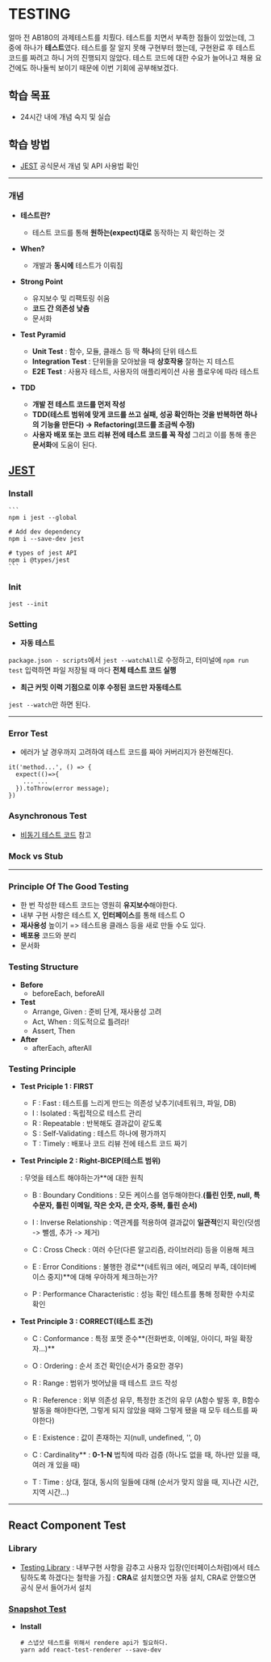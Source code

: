 # TESTING

얼마 전 AB180의 과제테스트를 치뤘다.
테스트를 치면서 부족한 점들이 있었는데, 그 중에 하나가 **테스트**였다.
테스트를 잘 알지 못해 구현부터 했는데, 구현완료 후 테스트 코드를 짜려고 하니 거의 진행되지 않았다.
테스트 코드에 대한 수요가 늘어나고 채용 요건에도 하나둘씩 보이기 때문에 이번 기회에 공부해보겠다.

## 학습 목표

- 24시간 내에 개념 숙지 및 실습

## 학습 방법

- [JEST](https://jestjs.io/) 공식문서 개념 및 API 사용법 확인

---

### 개념

- **테스트란?**

  - 테스트 코드를 통해 **원하는(expect)대로** 동작하는 지 확인하는 것

- **When?**

  - 개발과 **동시에** 테스트가 이뤄짐

- **Strong Point**

  - 유지보수 및 리팩토링 쉬움
  - **코드 간 의존성 낮춤**
  - 문서화

- **Test Pyramid**

  - **Unit Test** : 함수, 모듈, 클래스 등 딱 **하나**의 단위 테스트
  - **Integration Test** : 단위들을 모아놨을 때 **상호작용** 잘하는 지 테스트
  - **E2E Test** : 사용자 테스트, 사용자의 애플리케이션 사용 플로우에 따라 테스트

- **TDD**
  - **개발 전 테스트 코드를 먼저 작성**
  - **TDD(테스트 범위에 맞게 코드를 쓰고 실패, 성공 확인하는 것을 반복하면 하나의 기능을 만든다) -> Refactoring(코드를 조금씩 수정)**
  - **사용자 배포 또는 코드 리뷰 전에 테스트 코드를 꼭 작성** 그리고 이를 통해 좋은 **문서화**에 도움이 된다.


## [JEST](https://jestjs.io/)

### Install

    ```
    npm i jest --global

    # Add dev dependency
    npm i --save-dev jest

    # types of jest API
    npm i @types/jest
    ```

### Init

  ```
  jest --init
  ```

### Setting

  - **자동 테스트**

  `package.json - scripts`에서 `jest --watchAll`로 수정하고,
  터미널에 `npm run test` 입력하면 파일 저장될 때 마다 **전체 테스트 코드 실행**

  - **최근 커밋 이력 기점으로 이후 수정된 코드만 자동테스트**

  `jest --watch`만 하면 된다.
  
---
### Error Test
  - 에러가 날 경우까지 고려하여 테스트 코드를 짜야 커버리지가 완전해진다. 
  ```
  it('method...', () => {
    expect(()=>{
      ... ...
    }).toThrow(error message);
  })
  ```
  
### Asynchronous Test
  - [비동기 테스트 코드](https://github.com/sehnara/test-javascript/blob/master/src/test/async.test.js) 참고

### Mock vs Stub
---
### Principle Of The Good Testing
  - 한 번 작성한 테스트 코드는 영원히 **유지보수**해야한다. 
  - 내부 구현 사항은 테스트 X, **인터페이스**를 통해 테스트 O
  - **재사용성** 높이기 => 테스트용 클래스 등을 새로 만들 수도 있다.
  - **배포용** 코드와 분리
  - 문서화

### Testing Structure
  - **Before**
      - beforeEach, beforeAll
  - **Test**
      - Arrange, Given : 준비 단계, 재사용성 고려
      - Act, When : 의도적으로 틀려라!
      - Assert, Then 
  - **After**
      - afterEach, afterAll

### Testing Principle

- **Test Priciple 1 : FIRST**

    - F : Fast
        : 테스트를 느리게 만드는 의존성 낮추기(네트워크, 파일, DB)
    - I : Isolated
        : 독립적으로 테스트 관리
    - R : Repeatable
        : 반복해도 결과값이 같도록
    - S : Self-Validating
        : 테스트 하나에 평가까지
    - T : Timely
        : 배포나 코드 리뷰 전에 테스트 코드 짜기

- **Test Principle 2 : Right-BICEP(테스트 범위)**

    : 무엇을 테스트 해야하는가**에 대한 원칙

    - B : Boundary Conditions
        : 모든 케이스를 염두해야한다.**(틀린 인풋, null, 특수문자, 틀린 이메일, 작은 숫자, 큰 숫자, 중복, 틀린 순서)**

    - I : Inverse Relationship
        : 역관계를 적용하여 결과값이 **일관적**인지 확인(덧셈 -> 뺄셈, 추가 -> 제거)

    - C : Cross Check
        : 여러 수단(다른 알고리즘, 라이브러리) 등을 이용해 체크

    - E : Error Conditions
        : 불행한 경로**(네트워크 에러, 메모리 부족, 데이터베이스 중지)**에 대해 우아하게 체크하는가?

    - P : Performance Characteristic
        : 성능 확인 테스트를 통해 정확한 수치로 확인


- **Test Principle 3 : CORRECT(테스트 조건)**
  
    - C : Conformance
        : 특정 포맷 준수**(전화번호, 이메일, 아이디, 파일 확장자...)**

    - O : Ordering
        : 순서 조건 확인(순서가 중요한 경우)

    - R : Range
        : 범위가 벗어났을 때 테스트 코드 작성

    - R : Reference
        : 외부 의존성 유무, 특정한 조건의 유무
        (A함수 발동 후, B함수 발동을 해야한다면, 그렇게 되지 않았을 때와 그렇게 됐을 때 모두 테스트를 짜야한다)

    - E : Existence
        : 값이 존재하는 지(null, undefined, '', 0)

    - C : Cardinality**
        : **0-1-N** 법칙에 따라 검증
        (하나도 없을 때, 하나만 있을 때, 여러 개 있을 때)

    - T : Time
        : 상대, 절대, 동시의 일들에 대해
        (순서가 맞지 않을 때, 지나간 시간, 지역 시간...)
  
---
## React Component Test

### Library
  - [Testing Library](https://testing-library.com/docs/react-testing-library/intro/)
    : 내부구현 사항을 감추고 사용자 입장(인터페이스처럼)에서 테스팅하도록 하겠다는 철학을 가짐
    : **CRA**로 설치했으면 자동 설치, CRA로 안했으면 공식 문서 들어가서 설치
### [Snapshot Test](https://jestjs.io/docs/snapshot-testing)
  - **Install**
    ```
    # 스냅샷 테스트를 위해서 rendere api가 필요하다.
    yarn add react-test-renderer --save-dev
    ```

